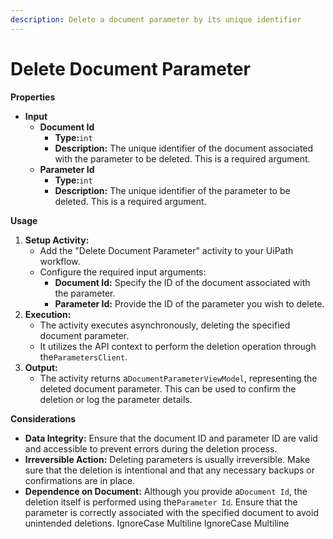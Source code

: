 ```yaml
---
description: Delete a document parameter by its unique identifier
---
```


# Delete Document Parameter

**Properties**

* **Input**
  * **Document Id**
    * **Type:**`int`
    * **Description:** The unique identifier of the document associated with the parameter to be deleted. This is a required argument.
  * **Parameter Id**
    * **Type:**`int`
    * **Description:** The unique identifier of the parameter to be deleted. This is a required argument.

**Usage**

1. **Setup Activity:**
   * Add the "Delete Document Parameter" activity to your UiPath workflow.
   * Configure the required input arguments:
     * **Document Id:** Specify the ID of the document associated with the parameter.
     * **Parameter Id:** Provide the ID of the parameter you wish to delete.
2. **Execution:**
   * The activity executes asynchronously, deleting the specified document parameter.
   * It utilizes the API context to perform the deletion operation through the`ParametersClient`.
3. **Output:**
   * The activity returns a`DocumentParameterViewModel`, representing the deleted document parameter. This can be used to confirm the deletion or log the parameter details.

**Considerations**

* **Data Integrity:** Ensure that the document ID and parameter ID are valid and accessible to prevent errors during the deletion process.
* **Irreversible Action:** Deleting parameters is usually irreversible. Make sure that the deletion is intentional and that any necessary backups or confirmations are in place.
* **Dependence on Document:** Although you provide a`Document Id`, the deletion itself is performed using the`Parameter Id`. Ensure that the parameter is correctly associated with the specified document to avoid unintended deletions.
 IgnoreCase Multiline IgnoreCase Multiline
